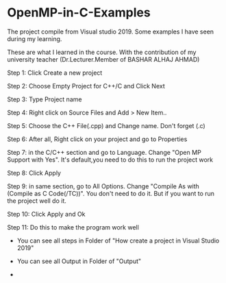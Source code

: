 # OpenMP-in-C-Examples
The project compile from Visual studio 2019. Some examples I have seen during my learning.

These are what I learned in the course. With the contribution of my university teacher (Dr.Lecturer.Member of BASHAR ALHAJ AHMAD)

Step 1: Click Create a new project

Step 2: Choose Empty Project for C++/C and Click Next

Step 3: Type Project name

Step 4: Right click on Source Files and Add > New Item..

Step 5: Choose the C++ File(.cpp) and Change name. Don't forget (.c)

Step 6: After all, Right click on your project and go to  Properties

Step 7: in the C/C++ section and go to Language. Change "Open MP Support with Yes". It's default,you need to do this to run the project work

Step 8: Click Apply

Step 9: in same section, go to All Options. Change "Compile As with (Compile as C Code(/TC))". You don't need to do it. But if you want to run the project well do it.

Step 10: Click Apply and Ok

Step 11: Do this to make the program work well

* You can see all steps in Folder of "How create a project in Visual Studio 2019"

* You can see all Output in Folder of "Output"

* 
